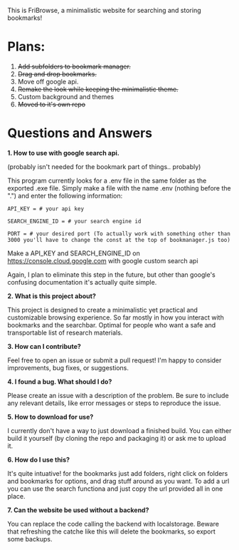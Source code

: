 This is FriBrowse, a minimalistic website for searching and storing bookmarks!

# Plans:

1. ~~Add subfolders to bookmark manager.~~
2. ~~Drag and drop bookmarks.~~
3. Move off google api.
4. ~~Remake the look while keeping the minimalistic theme.~~
5. Custom background and themes
6. ~~Moved to it's own repo~~

# Questions and Answers



**1.  How to use with google search api.**

(probably isn't needed for the bookmark part of things.. probably)

This program currently looks for a .env file in the same folder as the exported .exe file. Simply make a file with the name .env (nothing before the ".") and enter the following information:

```.env
API_KEY = # your api key

SEARCH_ENGINE_ID = # your search engine id

PORT = # your desired port (To actually work with something other than 3000 you'll have to change the const at the top of bookmanager.js too)
```

Make a API_KEY and SEARCH_ENGINE_ID on https://console.cloud.google.com with google custom search api

Again, I plan to eliminate this step in the future, but other than google's confusing documentation it's actually quite simple.



**2.  What is this project about?**

This project is designed to create a minimalistic yet practical and customizable browsing experience. So far mostly in how you interact with bookmarks and the searchbar. Optimal for people who want a safe and transportable list of research materials.



**3.  How can I contribute?**

Feel free to open an issue or submit a pull request! I'm happy to consider improvements, bug fixes, or suggestions.



**4.  I found a bug. What should I do?**

Please create an issue with a description of the problem. Be sure to include any relevant details, like error messages or steps to reproduce the issue.



**5.  How to download for use?**

I currently don't have a way to just download a finished build. You can either build it yourself (by cloning the repo and packaging it) or ask me to upload it.



**6.  How do I use this?**

It's quite intuative! for the bookmarks just add folders, right click on folders and bookmarks for options, and drag stuff around as you want. To add a url you can use the search functiona and just copy the url provided all in one place.



**7.  Can the website be used without a backend?**

You can replace the code calling the backend with localstorage. Beware that refreshing the catche like this will delete the bookmarks, so export some backups.
